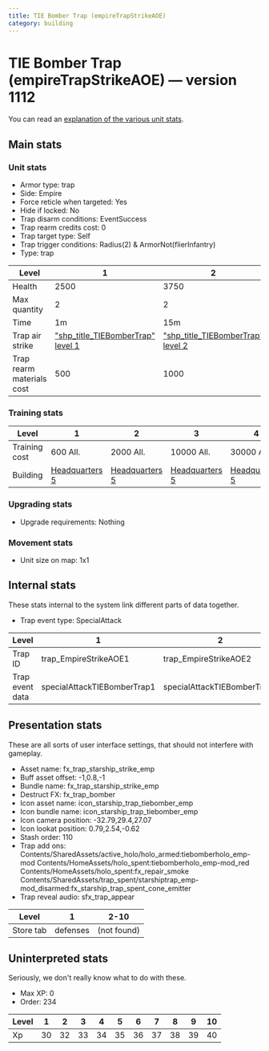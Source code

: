 ```yaml
---
title: TIE Bomber Trap (empireTrapStrikeAOE)
category: building
---
```


# TIE Bomber Trap (empireTrapStrikeAOE) — version 1112

You can read an [explanation  of the various unit stats](unitexplained.md).

## Main stats

### Unit stats

  * Armor type: trap
  * Side: Empire
  * Force reticle when targeted: Yes
  * Hide if locked: No
  * Trap disarm conditions: EventSuccess
  * Trap rearm credits cost: 0
  * Trap target type: Self
  * Trap trigger conditions: Radius(2) & ArmorNot(flierInfantry)
  * Type: trap

|Level                    |1                                                      |2                                                      |3                                                      |4                                                      |5                                                      |6                                                      |7                                                      |8                                                      |9                                                      |10                                                      |
|-------------------------|-------------------------------------------------------|-------------------------------------------------------|-------------------------------------------------------|-------------------------------------------------------|-------------------------------------------------------|-------------------------------------------------------|-------------------------------------------------------|-------------------------------------------------------|-------------------------------------------------------|--------------------------------------------------------|
|Health                   |2500                                                   |3750                                                   |4500                                                   |6000                                                   |7250                                                   |8500                                                   |9750                                                   |11000                                                  |12250                                                  |13500                                                   |
|Max quantity             |2                                                      |2                                                      |2                                                      |2                                                      |2                                                      |2                                                      |3                                                      |3                                                      |4                                                      |4                                                       |
|Time                     |1m                                                     |15m                                                    |2h                                                     |12h                                                    |1d                                                     |1d12h                                                  |2d                                                     |3d                                                     |6d                                                     |1w3d                                                    |
|Trap air strike          |["shp_title_TIEBomberTrap" level 1](TIEBomberTrap.html)|["shp_title_TIEBomberTrap" level 2](TIEBomberTrap.html)|["shp_title_TIEBomberTrap" level 3](TIEBomberTrap.html)|["shp_title_TIEBomberTrap" level 4](TIEBomberTrap.html)|["shp_title_TIEBomberTrap" level 5](TIEBomberTrap.html)|["shp_title_TIEBomberTrap" level 6](TIEBomberTrap.html)|["shp_title_TIEBomberTrap" level 7](TIEBomberTrap.html)|["shp_title_TIEBomberTrap" level 8](TIEBomberTrap.html)|["shp_title_TIEBomberTrap" level 9](TIEBomberTrap.html)|["shp_title_TIEBomberTrap" level 10](TIEBomberTrap.html)|
|Trap rearm materials cost|500                                                    |1000                                                   |1500                                                   |1800                                                   |2000                                                   |3000                                                   |5000                                                   |6000                                                   |8000                                                   |15000                                                   |


### Training stats

|Level        |1                              |2                              |3                              |4                              |5                              |6                              |7                              |8                              |9                              |10                              |
|-------------|-------------------------------|-------------------------------|-------------------------------|-------------------------------|-------------------------------|-------------------------------|-------------------------------|-------------------------------|-------------------------------|--------------------------------|
|Training cost|600 All.                       |2000 All.                      |10000 All.                     |30000 All.                     |60000 All.                     |160000 All.                    |350000 All.                    |500000 All.                    |800000 All.                    |1500000 All.                    |
|Building     |[Headquarters 5](empireHQ.html)|[Headquarters 5](empireHQ.html)|[Headquarters 5](empireHQ.html)|[Headquarters 5](empireHQ.html)|[Headquarters 5](empireHQ.html)|[Headquarters 6](empireHQ.html)|[Headquarters 7](empireHQ.html)|[Headquarters 8](empireHQ.html)|[Headquarters 9](empireHQ.html)|[Headquarters 10](empireHQ.html)|


### Upgrading stats

  * Upgrade requirements: Nothing

### Movement stats

  * Unit size on map: 1x1

## Internal stats

These stats internal to the system link different parts of data together.

  * Trap event type: SpecialAttack

|Level          |1                          |2                          |3                          |4                          |5                          |6                          |7                          |8                          |9                          |10                          |
|---------------|---------------------------|---------------------------|---------------------------|---------------------------|---------------------------|---------------------------|---------------------------|---------------------------|---------------------------|----------------------------|
|Trap ID        |trap_EmpireStrikeAOE1      |trap_EmpireStrikeAOE2      |trap_EmpireStrikeAOE3      |trap_EmpireStrikeAOE4      |trap_EmpireStrikeAOE5      |trap_EmpireStrikeAOE6      |trap_EmpireStrikeAOE7      |trap_EmpireStrikeAOE8      |trap_EmpireStrikeAOE9      |trap_EmpireStrikeAOE10      |
|Trap event data|specialAttackTIEBomberTrap1|specialAttackTIEBomberTrap2|specialAttackTIEBomberTrap3|specialAttackTIEBomberTrap4|specialAttackTIEBomberTrap5|specialAttackTIEBomberTrap6|specialAttackTIEBomberTrap7|specialAttackTIEBomberTrap8|specialAttackTIEBomberTrap9|specialAttackTIEBomberTrap10|


## Presentation stats

These are all sorts of user interface settings, that should not interfere with gameplay.

  * Asset name: fx_trap_starship_strike_emp
  * Buff asset offset: -1,0.8,-1
  * Bundle name: fx_trap_starship_strike_emp
  * Destruct FX: fx_trap_bomber
  * Icon asset name: icon_starship_trap_tiebomber_emp
  * Icon bundle name: icon_starship_trap_tiebomber_emp
  * Icon camera position: -32.79,29.4,27.07
  * Icon lookat position: 0.79,2.54,-0.62
  * Stash order: 110
  * Trap add ons: Contents/SharedAssets/active_holo/holo_armed:tiebomberholo_emp-mod Contents/HomeAssets/holo_spent:tiebomberholo_emp-mod_red Contents/HomeAssets/holo_spent:fx_repair_smoke Contents/SharedAssets/trap_spent/starshiptrap_emp-mod_disarmed:fx_starship_trap_spent_cone_emitter
  * Trap reveal audio: sfx_trap_appear

|Level    |1       |2-10       |
|---------|--------|-----------|
|Store tab|defenses|(not found)|


## Uninterpreted stats

Seriously, we don't really know what to do with these.

  * Max XP: 0
  * Order: 234

|Level|1 |2 |3 |4 |5 |6 |7 |8 |9 |10|
|-----|--|--|--|--|--|--|--|--|--|--|
|Xp   |30|32|33|34|35|36|37|38|39|40|


